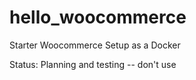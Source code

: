 # hello_woocommerce
Starter Woocommerce Setup as a Docker

Status: Planning and testing -- don't use 



